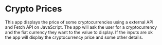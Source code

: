 # Crypto Prices
This app displays the price of some cryptocurrencies using a external API and Fetch API on JavaScript.
The app will ask the user for a cryptocurrency and the fiat currency they want to the value to display.
If the inputs are ok the app will display the cryptocurrency price and some other details.
